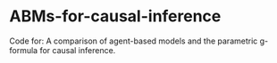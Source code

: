 # ABMs-for-causal-inference
Code for: A comparison of agent-based models and the parametric g-formula for causal inference. 
